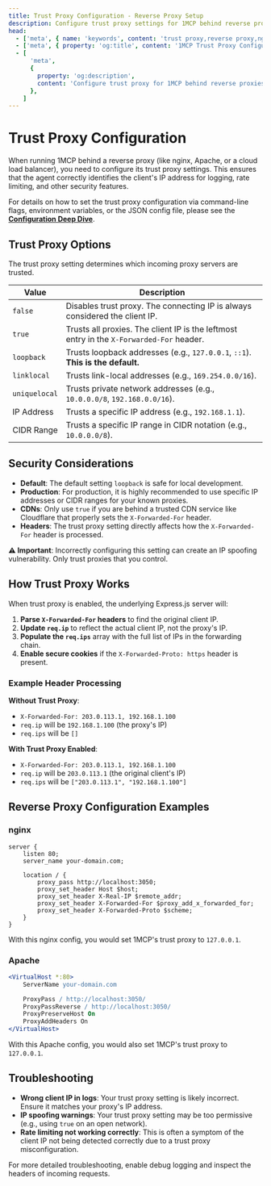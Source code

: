 ```yaml
---
title: Trust Proxy Configuration - Reverse Proxy Setup
description: Configure trust proxy settings for 1MCP behind reverse proxies. Learn about nginx, Apache, and load balancer configurations.
head:
  - ['meta', { name: 'keywords', content: 'trust proxy,reverse proxy,nginx,Apache,load balancer,IP detection' }]
  - ['meta', { property: 'og:title', content: '1MCP Trust Proxy Configuration Reference' }]
  - [
      'meta',
      {
        property: 'og:description',
        content: 'Configure trust proxy for 1MCP behind reverse proxies and load balancers.',
      },
    ]
---
```


# Trust Proxy Configuration

When running 1MCP behind a reverse proxy (like nginx, Apache, or a cloud load balancer), you need to configure its trust proxy settings. This ensures that the agent correctly identifies the client's IP address for logging, rate limiting, and other security features.

For details on how to set the trust proxy configuration via command-line flags, environment variables, or the JSON config file, please see the **[Configuration Deep Dive](../guide/essentials/configuration#network-options)**.

## Trust Proxy Options

The trust proxy setting determines which incoming proxy servers are trusted.

| Value         | Description                                                                              |
| ------------- | ---------------------------------------------------------------------------------------- |
| `false`       | Disables trust proxy. The connecting IP is always considered the client IP.              |
| `true`        | Trusts all proxies. The client IP is the leftmost entry in the `X-Forwarded-For` header. |
| `loopback`    | Trusts loopback addresses (e.g., `127.0.0.1`, `::1`). **This is the default.**           |
| `linklocal`   | Trusts link-local addresses (e.g., `169.254.0.0/16`).                                    |
| `uniquelocal` | Trusts private network addresses (e.g., `10.0.0.0/8`, `192.168.0.0/16`).                 |
| IP Address    | Trusts a specific IP address (e.g., `192.168.1.1`).                                      |
| CIDR Range    | Trusts a specific IP range in CIDR notation (e.g., `10.0.0.0/8`).                        |

## Security Considerations

- **Default**: The default setting `loopback` is safe for local development.
- **Production**: For production, it is highly recommended to use specific IP addresses or CIDR ranges for your known proxies.
- **CDNs**: Only use `true` if you are behind a trusted CDN service like Cloudflare that properly sets the `X-Forwarded-For` header.
- **Headers**: The trust proxy setting directly affects how the `X-Forwarded-For` header is processed.

**⚠️ Important**: Incorrectly configuring this setting can create an IP spoofing vulnerability. Only trust proxies that you control.

## How Trust Proxy Works

When trust proxy is enabled, the underlying Express.js server will:

1.  **Parse `X-Forwarded-For` headers** to find the original client IP.
2.  **Update `req.ip`** to reflect the actual client IP, not the proxy's IP.
3.  **Populate the `req.ips`** array with the full list of IPs in the forwarding chain.
4.  **Enable secure cookies** if the `X-Forwarded-Proto: https` header is present.

### Example Header Processing

**Without Trust Proxy**:

- `X-Forwarded-For: 203.0.113.1, 192.168.1.100`
- `req.ip` will be `192.168.1.100` (the proxy's IP)
- `req.ips` will be `[]`

**With Trust Proxy Enabled**:

- `X-Forwarded-For: 203.0.113.1, 192.168.1.100`
- `req.ip` will be `203.0.113.1` (the original client's IP)
- `req.ips` will be `["203.0.113.1", "192.168.1.100"]`

## Reverse Proxy Configuration Examples

### nginx

```nginx
server {
    listen 80;
    server_name your-domain.com;

    location / {
        proxy_pass http://localhost:3050;
        proxy_set_header Host $host;
        proxy_set_header X-Real-IP $remote_addr;
        proxy_set_header X-Forwarded-For $proxy_add_x_forwarded_for;
        proxy_set_header X-Forwarded-Proto $scheme;
    }
}
```

With this nginx config, you would set 1MCP's trust proxy to `127.0.0.1`.

### Apache

```apache
<VirtualHost *:80>
    ServerName your-domain.com

    ProxyPass / http://localhost:3050/
    ProxyPassReverse / http://localhost:3050/
    ProxyPreserveHost On
    ProxyAddHeaders On
</VirtualHost>
```

With this Apache config, you would also set 1MCP's trust proxy to `127.0.0.1`.

## Troubleshooting

- **Wrong client IP in logs**: Your trust proxy setting is likely incorrect. Ensure it matches your proxy's IP address.
- **IP spoofing warnings**: Your trust proxy setting may be too permissive (e.g., using `true` on an open network).
- **Rate limiting not working correctly**: This is often a symptom of the client IP not being detected correctly due to a trust proxy misconfiguration.

For more detailed troubleshooting, enable debug logging and inspect the headers of incoming requests.
